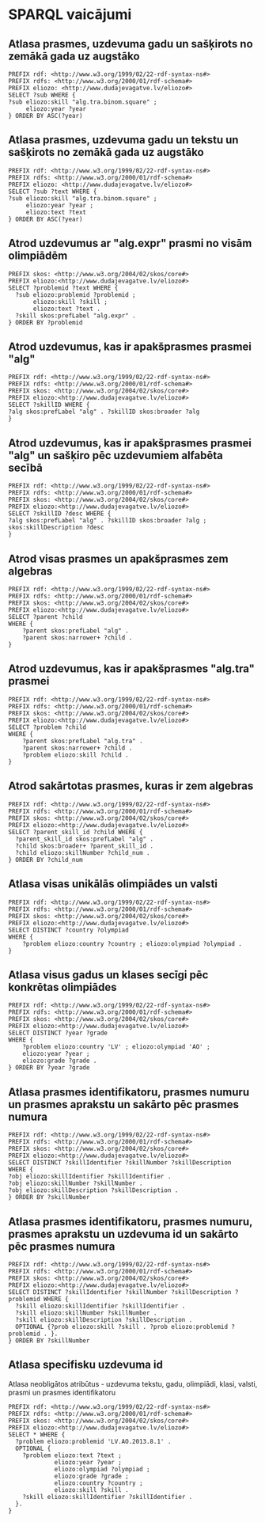 # SPARQL vaicājumi


## Atlasa prasmes, uzdevuma gadu un sašķirots no zemākā gada uz augstāko

``` sparql
PREFIX rdf: <http://www.w3.org/1999/02/22-rdf-syntax-ns#>
PREFIX rdfs: <http://www.w3.org/2000/01/rdf-schema#>
PREFIX eliozo: <http://www.dudajevagatve.lv/eliozo#>
SELECT ?sub WHERE {
?sub eliozo:skill "alg.tra.binom.square" ;
     eliozo:year ?year
} ORDER BY ASC(?year)
```

## Atlasa prasmes, uzdevuma gadu un tekstu un sašķirots no zemākā gada uz augstāko

``` sparql
PREFIX rdf: <http://www.w3.org/1999/02/22-rdf-syntax-ns#>
PREFIX rdfs: <http://www.w3.org/2000/01/rdf-schema#>
PREFIX eliozo: <http://www.dudajevagatve.lv/eliozo#>
SELECT ?sub ?text WHERE {
?sub eliozo:skill "alg.tra.binom.square" ;
     eliozo:year ?year ;
     eliozo:text ?text
} ORDER BY ASC(?year)
```

## Atrod uzdevumus ar "alg.expr" prasmi no visām olimpiādēm

``` sparql
PREFIX skos: <http://www.w3.org/2004/02/skos/core#>
PREFIX eliozo:<http://www.dudajevagatve.lv/eliozo#> 
SELECT ?problemid ?text WHERE {
  ?sub eliozo:problemid ?problemid ;
       eliozo:skill ?skill ;
       eliozo:text ?text .
  ?skill skos:prefLabel "alg.expr" .
} ORDER BY ?problemid
```

## Atrod uzdevumus, kas ir apakšprasmes prasmei "alg"

``` sparql
PREFIX rdf: <http://www.w3.org/1999/02/22-rdf-syntax-ns#> 
PREFIX rdfs: <http://www.w3.org/2000/01/rdf-schema#>
PREFIX skos: <http://www.w3.org/2004/02/skos/core#>
PREFIX eliozo:<http://www.dudajevagatve.lv/eliozo#>
SELECT ?skillID WHERE {
?alg skos:prefLabel "alg" . ?skillID skos:broader ?alg
}
```

## Atrod uzdevumus, kas ir apakšprasmes prasmei "alg" un sašķiro pēc uzdevumiem alfabēta secībā

``` sparql
PREFIX rdf: <http://www.w3.org/1999/02/22-rdf-syntax-ns#> 
PREFIX rdfs: <http://www.w3.org/2000/01/rdf-schema#>
PREFIX skos: <http://www.w3.org/2004/02/skos/core#>
PREFIX eliozo:<http://www.dudajevagatve.lv/eliozo#>
SELECT ?skillID ?desc WHERE {
?alg skos:prefLabel "alg" . ?skillID skos:broader ?alg ; skos:skillDescription ?desc
}
```

## Atrod visas prasmes un apakšprasmes zem algebras

``` sparql
PREFIX rdf: <http://www.w3.org/1999/02/22-rdf-syntax-ns#> 
PREFIX rdfs: <http://www.w3.org/2000/01/rdf-schema#>
PREFIX skos: <http://www.w3.org/2004/02/skos/core#>
PREFIX eliozo:<http://www.dudajevagatve.lv/eliozo#>
SELECT ?parent ?child
WHERE {
    ?parent skos:prefLabel "alg" .
    ?parent skos:narrower+ ?child .
}
```


## Atrod uzdevumus, kas ir apakšprasmes "alg.tra" prasmei

``` sparql
PREFIX rdf: <http://www.w3.org/1999/02/22-rdf-syntax-ns#> 
PREFIX rdfs: <http://www.w3.org/2000/01/rdf-schema#>
PREFIX skos: <http://www.w3.org/2004/02/skos/core#>
PREFIX eliozo:<http://www.dudajevagatve.lv/eliozo#>
SELECT ?problem ?child
WHERE {
    ?parent skos:prefLabel "alg.tra" .
    ?parent skos:narrower+ ?child .
    ?problem eliozo:skill ?child .
}
```

## Atrod sakārtotas prasmes, kuras ir zem algebras

``` sparql
PREFIX rdf: <http://www.w3.org/1999/02/22-rdf-syntax-ns#>
PREFIX rdfs: <http://www.w3.org/2000/01/rdf-schema#>
PREFIX skos: <http://www.w3.org/2004/02/skos/core#>
PREFIX eliozo:<http://www.dudajevagatve.lv/eliozo#>
SELECT ?parent_skill_id ?child WHERE {
  ?parent_skill_id skos:prefLabel "alg" .
  ?child skos:broader+ ?parent_skill_id .
  ?child eliozo:skillNumber ?child_num .
} ORDER BY ?child_num
```

## Atlasa visas unikālās olimpiādes un valsti

``` sparql
PREFIX rdf: <http://www.w3.org/1999/02/22-rdf-syntax-ns#> 
PREFIX rdfs: <http://www.w3.org/2000/01/rdf-schema#>
PREFIX skos: <http://www.w3.org/2004/02/skos/core#>
PREFIX eliozo:<http://www.dudajevagatve.lv/eliozo#>
SELECT DISTINCT ?country ?olympiad
WHERE {
    ?problem eliozo:country ?country ; eliozo:olympiad ?olympiad .
}
```

## Atlasa visus gadus un klases secīgi pēc konkrētas olimpiādes

``` sparql
PREFIX rdf: <http://www.w3.org/1999/02/22-rdf-syntax-ns#> 
PREFIX rdfs: <http://www.w3.org/2000/01/rdf-schema#>
PREFIX skos: <http://www.w3.org/2004/02/skos/core#>
PREFIX eliozo:<http://www.dudajevagatve.lv/eliozo#>
SELECT DISTINCT ?year ?grade
WHERE {
    ?problem eliozo:country 'LV' ; eliozo:olympiad 'AO' ;
    eliozo:year ?year ;
    eliozo:grade ?grade .
} ORDER BY ?year ?grade
```

## Atlasa prasmes identifikatoru, prasmes numuru un prasmes aprakstu un sakārto pēc prasmes numura

``` sparql
PREFIX rdf: <http://www.w3.org/1999/02/22-rdf-syntax-ns#> 
PREFIX rdfs: <http://www.w3.org/2000/01/rdf-schema#>
PREFIX skos: <http://www.w3.org/2004/02/skos/core#>
PREFIX eliozo:<http://www.dudajevagatve.lv/eliozo#>
SELECT DISTINCT ?skillIdentifier ?skillNumber ?skillDescription
WHERE { 
?obj eliozo:skillIdentifier ?skillIdentifier .
?obj eliozo:skillNumber ?skillNumber .
?obj eliozo:skillDescription ?skillDescription .
} ORDER BY ?skillNumber
```

## Atlasa prasmes identifikatoru, prasmes numuru, prasmes aprakstu un uzdevuma id un sakārto pēc prasmes numura

``` sparql
PREFIX rdf: <http://www.w3.org/1999/02/22-rdf-syntax-ns#> 
PREFIX rdfs: <http://www.w3.org/2000/01/rdf-schema#>
PREFIX skos: <http://www.w3.org/2004/02/skos/core#>
PREFIX eliozo:<http://www.dudajevagatve.lv/eliozo#>
SELECT DISTINCT ?skillIdentifier ?skillNumber ?skillDescription ?problemid WHERE { 
  ?skill eliozo:skillIdentifier ?skillIdentifier .
  ?skill eliozo:skillNumber ?skillNumber .
  ?skill eliozo:skillDescription ?skillDescription .
  OPTIONAL {?prob eliozo:skill ?skill . ?prob eliozo:problemid ?problemid . }.
} ORDER BY ?skillNumber
```

## Atlasa specifisku uzdevuma id

Atlasa neobligātos atribūtus - uzdevuma tekstu, gadu, olimpiādi, klasi, valsti, prasmi un prasmes identifikatoru

``` sparql
PREFIX rdf: <http://www.w3.org/1999/02/22-rdf-syntax-ns#> 
PREFIX rdfs: <http://www.w3.org/2000/01/rdf-schema#>
PREFIX skos: <http://www.w3.org/2004/02/skos/core#>
PREFIX eliozo:<http://www.dudajevagatve.lv/eliozo#>
SELECT * WHERE {
  ?problem eliozo:problemid 'LV.AO.2013.8.1' .
  OPTIONAL {
    ?problem eliozo:text ?text ;
             eliozo:year ?year ;
             eliozo:olympiad ?olympiad ;
             eliozo:grade ?grade ;
             eliozo:country ?country ;
             eliozo:skill ?skill .
    ?skill eliozo:skillIdentifier ?skillIdentifier .
  }.
}
```